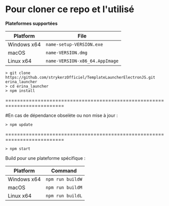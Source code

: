 # Pour cloner ce repo et l'utilisé

**Plateformes supportées**

| Platform | File |
| -------- | ---- |
| Windows x64 | `name-setup-VERSION.exe` |
| macOS | `name-VERSION.dmg` |
| Linux x64 | `name-VERSION-x86_64.AppImage` |

```console
> git clone https://github.com/strykerzOfficiel/TemplateLauncherElectronJS.git erina_launcher
> cd erina_launcher
> npm install
```

==========================================================================

#En cas de dépendance obselète ou non mise à jour : 

```console
> npm update
```

==========================================================================

```console
> npm start
```

Build pour une plateforme spécifique :

| Platform    | Command              |
| ----------- | -------------------- |
| Windows x64 | `npm run buildW`     |
| macOS       | `npm run buildM`     |
| Linux x64   | `npm run buildL`     |
